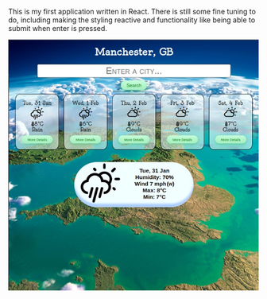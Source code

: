 This is my first application written in React. There is still some fine tuning to do, including making the styling reactive and functionality like being able to submit when enter is pressed.

![screeshot](./src/images/weather%20app.jpg "Screenshot of UI")
